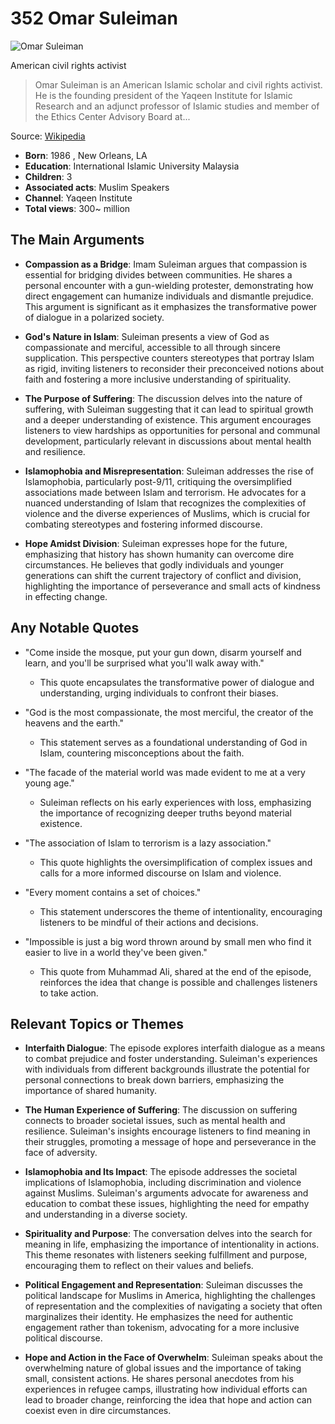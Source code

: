 # 352 Omar Suleiman


![Omar Suleiman](https://encrypted-tbn0.gstatic.com/images?q=tbn:ANd9GcSSuHigOUAZ4l7bQ8kv8fwLnrnDQFMD6k44s6M_KKU&s=0)

American civil rights activist

> Omar Suleiman is an American Islamic scholar and civil rights activist. He is the founding president of the Yaqeen Institute for Islamic Research and an adjunct professor of Islamic studies and member of the Ethics Center Advisory Board at...

Source: [Wikipedia](https://en.wikipedia.org/wiki/Omar_Suleiman_(imam))

- **Born**: 1986 , New Orleans, LA
- **Education**: International Islamic University Malaysia
- **Children**: 3
- **Associated acts**: Muslim Speakers
- **Channel**: Yaqeen Institute
- **Total views**: 300~ million


## The Main Arguments

- **Compassion as a Bridge**: Imam Suleiman argues that compassion is essential for bridging divides between communities. He shares a personal encounter with a gun-wielding protester, demonstrating how direct engagement can humanize individuals and dismantle prejudice. This argument is significant as it emphasizes the transformative power of dialogue in a polarized society.

- **God's Nature in Islam**: Suleiman presents a view of God as compassionate and merciful, accessible to all through sincere supplication. This perspective counters stereotypes that portray Islam as rigid, inviting listeners to reconsider their preconceived notions about faith and fostering a more inclusive understanding of spirituality.

- **The Purpose of Suffering**: The discussion delves into the nature of suffering, with Suleiman suggesting that it can lead to spiritual growth and a deeper understanding of existence. This argument encourages listeners to view hardships as opportunities for personal and communal development, particularly relevant in discussions about mental health and resilience.

- **Islamophobia and Misrepresentation**: Suleiman addresses the rise of Islamophobia, particularly post-9/11, critiquing the oversimplified associations made between Islam and terrorism. He advocates for a nuanced understanding of Islam that recognizes the complexities of violence and the diverse experiences of Muslims, which is crucial for combating stereotypes and fostering informed discourse.

- **Hope Amidst Division**: Suleiman expresses hope for the future, emphasizing that history has shown humanity can overcome dire circumstances. He believes that godly individuals and younger generations can shift the current trajectory of conflict and division, highlighting the importance of perseverance and small acts of kindness in effecting change.

## Any Notable Quotes

- "Come inside the mosque, put your gun down, disarm yourself and learn, and you'll be surprised what you'll walk away with."
  - This quote encapsulates the transformative power of dialogue and understanding, urging individuals to confront their biases.

- "God is the most compassionate, the most merciful, the creator of the heavens and the earth."
  - This statement serves as a foundational understanding of God in Islam, countering misconceptions about the faith.

- "The facade of the material world was made evident to me at a very young age."
  - Suleiman reflects on his early experiences with loss, emphasizing the importance of recognizing deeper truths beyond material existence.

- "The association of Islam to terrorism is a lazy association."
  - This quote highlights the oversimplification of complex issues and calls for a more informed discourse on Islam and violence.

- "Every moment contains a set of choices."
  - This statement underscores the theme of intentionality, encouraging listeners to be mindful of their actions and decisions.

- "Impossible is just a big word thrown around by small men who find it easier to live in a world they've been given."
  - This quote from Muhammad Ali, shared at the end of the episode, reinforces the idea that change is possible and challenges listeners to take action.

## Relevant Topics or Themes

- **Interfaith Dialogue**: The episode explores interfaith dialogue as a means to combat prejudice and foster understanding. Suleiman's experiences with individuals from different backgrounds illustrate the potential for personal connections to break down barriers, emphasizing the importance of shared humanity.

- **The Human Experience of Suffering**: The discussion on suffering connects to broader societal issues, such as mental health and resilience. Suleiman's insights encourage listeners to find meaning in their struggles, promoting a message of hope and perseverance in the face of adversity.

- **Islamophobia and Its Impact**: The episode addresses the societal implications of Islamophobia, including discrimination and violence against Muslims. Suleiman's arguments advocate for awareness and education to combat these issues, highlighting the need for empathy and understanding in a diverse society.

- **Spirituality and Purpose**: The conversation delves into the search for meaning in life, emphasizing the importance of intentionality in actions. This theme resonates with listeners seeking fulfillment and purpose, encouraging them to reflect on their values and beliefs.

- **Political Engagement and Representation**: Suleiman discusses the political landscape for Muslims in America, highlighting the challenges of representation and the complexities of navigating a society that often marginalizes their identity. He emphasizes the need for authentic engagement rather than tokenism, advocating for a more inclusive political discourse.

- **Hope and Action in the Face of Overwhelm**: Suleiman speaks about the overwhelming nature of global issues and the importance of taking small, consistent actions. He shares personal anecdotes from his experiences in refugee camps, illustrating how individual efforts can lead to broader change, reinforcing the idea that hope and action can coexist even in dire circumstances.
